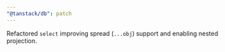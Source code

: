 ```yaml
---
"@tanstack/db": patch
---
```


Refactored `select` improving spread (`...obj`) support and enabling nested projection.
